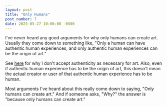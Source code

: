 ```yaml
---
layout: post
title: "Only Humans"
post_number: 7
date: 2025-05-27 10:00:00 -0500
---
```


I've never heard any good arguments for why only humans can create art. Usually they come down to something like, "Only a human can have authentic human experiences, and only authentic human experiences can be the origin of art."

See [here](/post-6) for why I don't accept authenticity as necessary for art. Also, even if authentic human experience has to be the origin of art, this doesn't mean the actual creator or user of that authentic human experience has to be human.

Most arguments I've heard about this really come down to saying, "Only humans can create art." And if someone asks, "Why?" the answer is "because only humans can create art."
